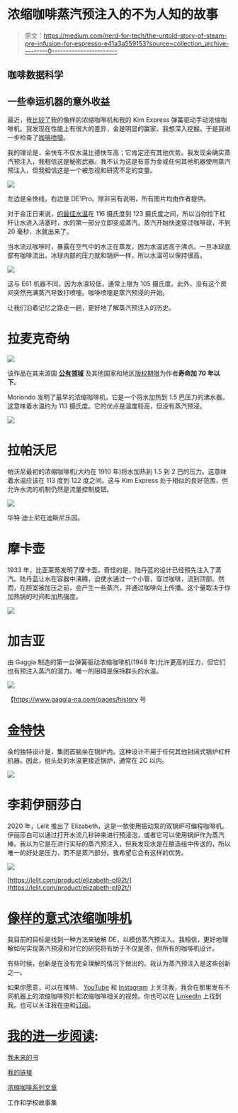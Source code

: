 # 浓缩咖啡蒸汽预注入的不为人知的故事

> 原文：<https://medium.com/nerd-for-tech/the-untold-story-of-steam-pre-infusion-for-espresso-e41a3a559153?source=collection_archive---------0----------------------->

## 咖啡数据科学

## 一些幸运机器的意外收益

最近，我[比较了](https://towardsdatascience.com/decent-espresso-de1pro-vs-kim-express-round-1-54dffdfd2892?source=your_stories_page-------------------------------------)我的像样的浓缩咖啡机和我的 Kim Express 弹簧驱动手动浓缩咖啡机。我发现在性能上有很大的差异，金是明显的赢家。我想深入挖掘。于是我进一步检查了[咖啡喷嚏](/geekculture/the-coffee-sneeze-in-espresso-b759aeb8d825)。

我的理论是，金快车不仅水温比德快车高；它肯定还有其他优势。我发现金确实蒸汽预注入，我相信这是秘密武器。我不认为这是有意为金或任何其他机器使用蒸汽预注入，但我相信这是一个被忽视和研究不足的变量。

![](img/86ad05946265e8fc5b86fb43fa90a5eb.png)

左边是金快线，右边是 DE1Pro。除非另有说明，所有图片均由作者提供。

对于金正日来说，[的最佳水温](https://towardsdatascience.com/water-temperature-for-espresso-1abe656b54d3)在 116 摄氏度到 123 摄氏度之间，所以当你拉下杠杆让水进入活塞时，水的第一部分立即变成蒸汽。蒸汽开始快速穿过咖啡球，不到 20 毫秒，水就出来了。

当水流过咖啡时，暴露在空气中的水正在蒸发，因为水温远高于沸点。一旦冰球底部有咖啡流出，冰球内部的压力就和锅炉一样，所以水温可以保持很高。

![](img/afdf0bb3fae64087308cf87fb3ed597d.png)

这与 E61 机器不同，因为水温较低，通常上限为 105 摄氏度。此外，没有这个房间突然充满蒸汽导致打喷嚏。咖啡喷嚏是蒸汽预浸的开始。

让我们沿着记忆之路走一趟，更好地了解蒸汽预注入的历史。

# 拉麦克奇纳

![](img/22963a77140ac035992a18c0c01e68d0.png)

该作品在其来源国 [**公有领域**](https://en.wikipedia.org/wiki/public_domain) 及其他国家和地区[版权期限](https://en.wikipedia.org/wiki/List_of_countries%27_copyright_lengths)为作者**寿命加 70 年以下**。

Moriondo 发明了最早的浓缩咖啡机，它是一个将水加热到 1.5 巴压力的沸水器。这意味着水温约为 113 摄氏度。它的优点是温度较高，但没有蒸汽预浸。

![](img/db6466590ceefd664f380cb01adde3bf.png)

# 拉帕沃尼

帕沃尼最初的浓缩咖啡机(大约在 1910 年)将水加热到 1.5 到 2 巴的压力。这意味着水温应该在 113 度到 122 度之间。这与 Kim Express 处于相似的良好范围，但允许水流的机制仍然是流量控制旋钮。

![](img/fca3b7b9834e7144573a06c32cb054df.png)

华特·迪士尼在迪斯尼乐园。

# 摩卡壶

1933 年，比亚莱蒂发明了摩卡壶。奇怪的是，陆丹蓝的设计已经预先注入了蒸汽。陆丹蓝让水在容器中沸腾，迫使水通过一个小管，穿过咖啡，流到顶部。然而，在腔室被加压之前，会产生一些蒸汽，并通过咖啡向上传播。这个量取决于你加热锅的时间和加热强度。

![](img/64c27f6794d3c9a5c65b235d543987c9.png)

# 加吉亚

由 Gaggia 制造的第一台弹簧驱动浓缩咖啡机(1948 年)允许更高的压力，但它们也有预注入蒸汽的潜力。唯一的阻碍是保持群头的水温。

![](img/555c6da25bbf08c0e4f27bd1c8d3c5ad.png)

【https://www.gaggia-na.com/pages/history 号

# [金特快](https://rmckeon.medium.com/kim-express-espresso-machine-instructions-93288f70be6c)

金的独特设计是，集团首脑坐在锅炉内。这种设计不用于任何其他封闭式锅炉杠杆机器。因此，组头处的水温更接近锅炉，通常在 2C 以内。

![](img/39548417c12e503ebbc36fa9a1420c36.png)

# 李莉伊丽莎白

2020 年，Lelit 推出了 Elizabeth，这是一款使用振动泵的双锅炉可编程咖啡机。伊丽莎白可以通过打开水流几秒钟来进行预浸泡，或者它可以使用锅炉作为蒸汽棒。我以为它是在进行实际的蒸汽预注入，但我发现水是在酿造组中传送的，所以唯一的好处是压力，而不是蒸汽部分。我希望它会有这样的优势。

![](img/b85acaec476861535de7579b537e4a7b.png)

[https://lelit.com/product/elizabeth-pl92t/](https://lelit.com/product/elizabeth-pl92t/)

# [像样的意式浓缩咖啡机](https://towardsdatascience.com/developing-a-decent-profile-for-espresso-c2750bed053f)

我目前的目标是找到一种方法来破解 DE，以模仿蒸汽预注入。我相信，更好地理解如何实现蒸汽预浸和对它的研究将有助于不仅是德，但所有的咖啡机设计。

有些时候，创新是在没有完全理解的情况下做出的。我认为蒸汽预注入是这些创新之一。

如果你愿意，可以在推特、 [YouTube](https://m.youtube.com/channel/UClgcmAtBMTmVVGANjtntXTw?source=post_page---------------------------) 和 [Instagram](https://www.instagram.com/espressofun/) 上关注我，我会在那里发布不同机器上的浓缩咖啡照片和浓缩咖啡相关的视频。你也可以在 [LinkedIn](https://www.linkedin.com/in/dr-robert-mckeon-aloe-01581595) 上找到我。也可以关注我在[中](https://towardsdatascience.com/@rmckeon/follow)和[订阅](https://rmckeon.medium.com/subscribe)。

# [我的进一步阅读](https://rmckeon.medium.com/story-collection-splash-page-e15025710347):

[我未来的书](https://www.kickstarter.com/projects/espressofun/engineering-better-espresso-data-driven-coffee)

[我的链接](https://rmckeon.medium.com/my-links-5de9eb69c26b?source=your_stories_page----------------------------------------)

[浓缩咖啡系列文章](https://rmckeon.medium.com/a-collection-of-espresso-articles-de8a3abf9917?postPublishedType=repub)

工作和学校故事集